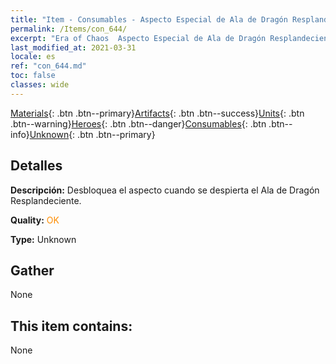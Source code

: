 ```yaml
---
title: "Item - Consumables - Aspecto Especial de Ala de Dragón Resplandeciente"
permalink: /Items/con_644/
excerpt: "Era of Chaos  Aspecto Especial de Ala de Dragón Resplandeciente"
last_modified_at: 2021-03-31
locale: es
ref: "con_644.md"
toc: false
classes: wide
---
```

 [Materials](/es/Items/){: .btn .btn--primary}[Artifacts](/es/Items/Artifacts/){: .btn .btn--success}[Units](/es/Items/Units/){: .btn .btn--warning}[Heroes](/es/Items/Heroes/){: .btn .btn--danger}[Consumables](/es/Items/Consumables/){: .btn .btn--info}[Unknown](/es/Items/Unknown/){: .btn .btn--primary}

## Detalles
 **Descripción:** Desbloquea el aspecto cuando se despierta el Ala de Dragón Resplandeciente.

 **Quality:** <span style="color: #FF8C00">OK</span>

 **Type:** Unknown

## Gather

  None

## This item contains:

  None

